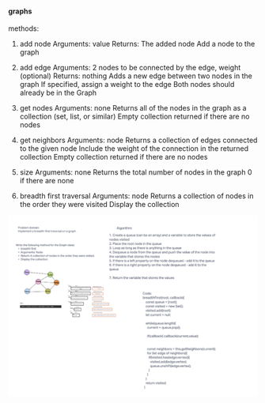 #### graphs

methods:

1. add node
Arguments: value
Returns: The added node
Add a node to the graph

2. add edge
Arguments: 2 nodes to be connected by the edge, weight (optional)
Returns: nothing
Adds a new edge between two nodes in the graph
If specified, assign a weight to the edge
Both nodes should already be in the Graph

3. get nodes
Arguments: none
Returns all of the nodes in the graph as a collection (set, list, or similar)
Empty collection returned if there are no nodes

4. get neighbors
Arguments: node
Returns a collection of edges connected to the given node
Include the weight of the connection in the returned collection
Empty collection returned if there are no nodes

5. size
Arguments: none
Returns the total number of nodes in the graph
0 if there are none

6. breadth first traversal
Arguments: node
Returns a collection of nodes in the order they were visited
Display the collection


![Whiteboard](./assets/whiteboarding.png)


